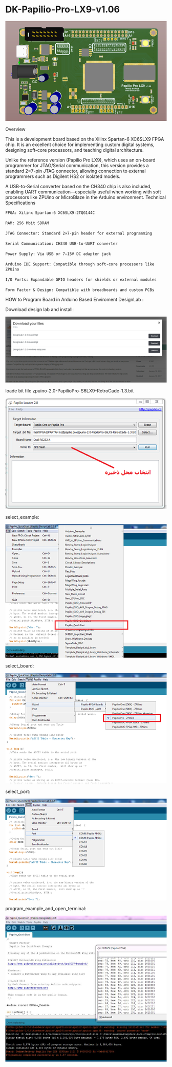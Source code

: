# DK-Papilio-Pro-LX9-v1.06
![Board Image](/papilio_pro.PNG)

Overview

This is a development board based on the Xilinx Spartan-6 XC6SLX9 FPGA chip. It is an excellent choice for implementing custom digital systems, designing soft-core processors, and teaching digital architecture.

Unlike the reference version (Papilio Pro LX9), which uses an on-board programmer for JTAG/Serial communication, this version provides a standard 2×7-pin JTAG connector, allowing connection to external programmers such as Digilent HS2 or isolated models.

A USB-to-Serial converter based on the CH340 chip is also included, enabling UART communication—especially useful when working with soft processors like ZPUino or MicroBlaze in the Arduino environment.
Technical Specifications

    FPGA: Xilinx Spartan-6 XC6SLX9-2TQG144C

    RAM: 256 Mbit SDRAM

    JTAG Connector: Standard 2×7-pin header for external programming

    Serial Communication: CH340 USB-to-UART converter

    Power Supply: Via USB or 7–15V DC adapter jack

    Arduino IDE Support: Compatible through soft-core processors like ZPUino

    I/O Ports: Expandable GPIO headers for shields or external modules

    Form Factor & Design: Compatible with breadboards and custom PCBs


HOW to Program Board in Arduino Based Enviroment DesignLab :


Download design lab and install:

![Download design lab and install](/pic/1_download_design_lab_and_install.PNG)

loade bit file zpuino-2.0-PapilioPro-S6LX9-RetroCade-1.3.bit

![loade bit file](/pic/2_loader.PNG)

select_example:

![select_example](/pic/3_select_example.png)

select_board:

![select_board](/pic/4-select_board.png)

select_port:

![select_port](/pic/5-select_port.png)

program_example_and_open_terminal:

![program_example_and_open_terminal](/pic/6_program_example_and_open_terminal.png)


